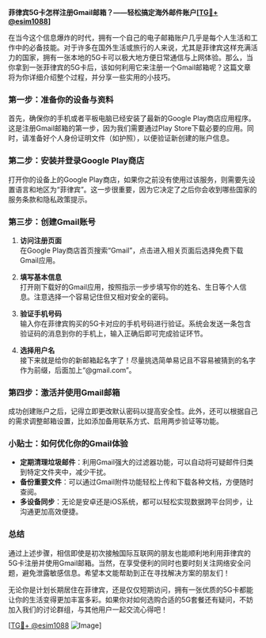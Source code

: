 **菲律宾5G卡怎样注册Gmail邮箱？——轻松搞定海外邮件账户[[TG💪+ @esim1088](https://t.me/s/esim1088)]**

在当今这个信息爆炸的时代，拥有一个自己的电子邮箱账户几乎是每个人生活和工作中的必备技能。对于许多在国外生活或旅行的人来说，尤其是菲律宾这样充满活力的国家，拥有一张本地的5G卡可以极大地方便日常通信与上网体验。那么，当你拿到一张菲律宾的5G卡后，该如何利用它来注册一个Gmail邮箱呢？这篇文章将为你详细介绍整个过程，并分享一些实用的小技巧。

### 第一步：准备你的设备与资料

首先，确保你的手机或者平板电脑已经安装了最新的Google Play商店应用程序。这是注册Gmail邮箱的第一步，因为我们需要通过Play Store下载必要的应用。同时，请准备好个人身份证明文件（如护照），以便验证新创建的账户信息。

### 第二步：安装并登录Google Play商店

打开你的设备上的Google Play商店，如果你之前没有使用过该服务，则需要先设置语言和地区为“菲律宾”。这一步很重要，因为它决定了之后你会收到哪些国家的服务条款和隐私政策提示。

### 第三步：创建Gmail账号

1. **访问注册页面**  
   在Google Play商店首页搜索“Gmail”，点击进入相关页面后选择免费下载Gmail应用。
   
2. **填写基本信息**  
   打开刚下载好的Gmail应用，按照指示一步步填写你的姓名、生日等个人信息。注意选择一个容易记住但又相对安全的密码。

3. **验证手机号码**  
   输入你在菲律宾购买的5G卡对应的手机号码进行验证。系统会发送一条包含验证码的消息到你的手机上，输入正确后即可完成验证环节。

4. **选择用户名**  
   接下来就是给你的新邮箱起名字了！尽量挑选简单易记且不容易被猜到的名字作为前缀，后面加上“@gmail.com”。

### 第四步：激活并使用Gmail邮箱

成功创建账户之后，记得立即更改默认密码以提高安全性。此外，还可以根据自己的需求调整邮箱设置，比如添加备用联系方式、启用两步验证等功能。

### 小贴士：如何优化你的Gmail体验

- **定期清理垃圾邮件**：利用Gmail强大的过滤器功能，可以自动将可疑邮件归类到特定文件夹中，减少干扰。
- **备份重要文件**：可以通过Gmail附件功能轻松上传和下载各种文档，方便随时查阅。
- **多设备同步**：无论是安卓还是iOS系统，都可以轻松实现数据跨平台同步，让沟通更加高效便捷。

### 总结

通过上述步骤，相信即使是初次接触国际互联网的朋友也能顺利地利用菲律宾的5G卡注册并使用Gmail邮箱。当然，在享受便利的同时也要时刻关注网络安全问题，避免泄露敏感信息。希望本文能帮助到正在寻找解决方案的朋友们！

无论你是计划长期居住在菲律宾，还是仅仅短期访问，拥有一张优质的5G卡都能让你的生活变得更加丰富多彩。如果你对如何选购合适的5G套餐还有疑问，不妨加入我们的讨论群组，与其他用户一起交流心得吧！

[[TG💪+ @esim1088](https://t.me/s/esim1088) ![Image](https://i.postimg.cc/4NQfJmqS/Snipaste-2025-05-13-00-14-12.png)]